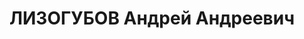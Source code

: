 ---
title: ЛИЗОГУБОВ Андрей Андреевич
description: "29.08.1894, г. Ростов-на-Дону — 28.11.1937, г. Москва. \n  Русский.\
  \ Из служащих. В РККА с 1920. Член партии эсеров (1915-1918), компар-тии с 1919.\
  \ Окончил торговую школу в Ростове-на-Дону (1909), школу прапорщиков в г. Гори Тифлисской\
  \ губернии (1915), политическое отделение Курсов усовершенствования высшего начсостава\
  \ при Военной академии им. М. В. Фрунзе (1925-1926), восточный факультет той же\
  \ академии (1926-1928). Владел персидским, английским, украинским, белорусским и\
  \ польским языками. \n  В службе с января 1915. Командир роты. Подпоручик. \n  Участник\
  \ Гражданской войны. Находился на подпольной профсоюзной и военной работе, член\
  \ Донской военно-штабной организации РКП(б) (1918-1920), секретарь Ростовско-Нахичеванского\
  \ ревкома, делегат 3-го Всероссийского съезда профсоюзов, член президиума и заместитель\
  \ председателя Донских профсоюзов (январь — август 1920). \n  Помощник военкома\
  \ бригады 34-й сводной стрелковой дивизии, военком Лабинской группы войск 9-й Кубанской\
  \ армии, инструктор политотдела 34-й стрелковой дивизии (август 1920 — март 1921),\
  \ военком карательного отряда по борьбе с бандитизмом в Кубанской области, 34-й\
  \ сводной, 9, 14, 28-й Горской стрелковых дивизий (март 1921 — сентябрь 1922). \n\
  \  Уволен в бессрочный отпуск по постановлению ЦК ВКП(б) (сентябрь 1922 -октябрь\
  \ 1923), заместитель председателя губпрофсовета на Кубани, затем вновь мобилизован\
  \ Политуправлением РККА. \n  Помощник военкома 44-й стрелковой дивизии (ноябрь 1923\
  \ — февраль 1924), военком 4-й стрелковой дивизии, 5-го и 16-го стрелковых корпусов\
  \ (март 1924 — сентябрь 1925). \n  В распоряжении РУ штаба РККА (июль 1928 — февраль\
  \ 1933), в тот же период директор отделения Русперсбанка в Ширазе, Персия (сентябрь\
  \ 1928 — декабрь 1930). \n  Работал в системе Наркоматов внешней и внутренней торговли\
  \ СССР (февраль 1933 — август 1937), в тот же период был заместителем торгпреда\
  \ в Персии (1933-1935), заместителем директора конторы «Союзкурортснабторга ». \n\
  \  Репрессирован 10.08.1937. Реабилитирован 18.02.1956."
---